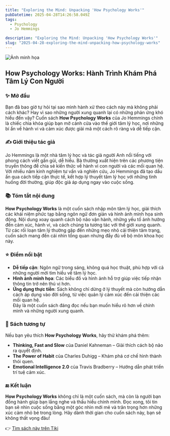 ```yaml
---
title: "Exploring the Mind: Unpacking 'How Psychology Works'"
pubDatetime: 2025-04-28T14:26:58.049Z
tags:
  - Psychology
  - Jo Hemmings

description: "Exploring the Mind: Unpacking 'How Psychology Works'"
slug: "2025-04-28-exploring-the-mind-unpacking-how-psychology-works"
---
```


![Ảnh minh họa](https://images.unsplash.com/photo-1529590003495-b2646e2718bf?crop=entropy&cs=tinysrgb&fit=max&fm=jpg&ixid=M3w3MzA0NDl8MHwxfHNlYXJjaHwxfHxib29rJTJDcmVhZGluZ3xlbnwwfHx8fDE3NDU4NDgyMjN8MA&ixlib=rb-4.0.3&q=80&w=400) 

 ## How Psychology Works: Hành Trình Khám Phá Tâm Lý Con Người

### ✨ Mở đầu  
Bạn đã bao giờ tự hỏi tại sao mình hành xử theo cách này mà không phải cách khác? Hay vì sao những người xung quanh lại có những phản ứng khó hiểu đến vậy? Cuốn sách **How Psychology Works** của Jo Hemmings chính là chiếc chìa khóa giúp bạn mở cánh cửa vào thế giới tâm lý học, nơi những bí ẩn về hành vi và cảm xúc được giải mã một cách rõ ràng và dễ tiếp cận.

### ✍️ Giới thiệu tác giả  
Jo Hemmings là một nhà tâm lý học và tác giả người Anh nổi tiếng với phong cách viết gần gũi, dễ hiểu. Bà thường xuất hiện trên các phương tiện truyền thông để chia sẻ kiến thức về hành vi con người và các mối quan hệ. Với nhiều năm kinh nghiệm tư vấn và nghiên cứu, Jo Hemmings đã tạo dấu ấn qua cách tiếp cận thực tế, kết hợp lý thuyết tâm lý học với những tình huống đời thường, giúp độc giả áp dụng ngay vào cuộc sống.

### 📚 Tóm tắt nội dung  
**How Psychology Works** là một cuốn sách nhập môn tâm lý học, giải thích các khái niệm phức tạp bằng ngôn ngữ đơn giản và hình ảnh minh họa sinh động. Nội dung xoay quanh cách bộ não vận hành, những yếu tố ảnh hưởng đến cảm xúc, hành vi, và cách chúng ta tương tác với thế giới xung quanh. Từ các rối loạn tâm lý thường gặp đến những mẹo nhỏ cải thiện tâm trạng, cuốn sách mang đến cái nhìn tổng quan nhưng đầy đủ về bộ môn khoa học này.

### ⭐ Điểm nổi bật  
- **Dễ tiếp cận**: Ngôn ngữ trong sáng, không quá học thuật, phù hợp với cả những người mới tìm hiểu về tâm lý học.  
- **Hình ảnh minh họa**: Các biểu đồ và hình ảnh hỗ trợ giúp việc tiếp nhận thông tin trở nên thú vị hơn.  
- **Ứng dụng thực tiễn**: Sách không chỉ dừng ở lý thuyết mà còn hướng dẫn cách áp dụng vào đời sống, từ việc quản lý cảm xúc đến cải thiện các mối quan hệ.  
Đây là một cuốn sách đáng đọc nếu bạn muốn hiểu rõ hơn về chính mình và những người xung quanh.

### 📖 Sách tương tự  
Nếu bạn yêu thích **How Psychology Works**, hãy thử khám phá thêm:  
- **Thinking, Fast and Slow** của Daniel Kahneman – Giải thích cách bộ não ra quyết định.  
- **The Power of Habit** của Charles Duhigg – Khám phá cơ chế hình thành thói quen.  
- **Emotional Intelligence 2.0** của Travis Bradberry – Hướng dẫn phát triển trí tuệ cảm xúc.

### 🔚 Kết luận  
**How Psychology Works** không chỉ là một cuốn sách, mà còn là người bạn đồng hành giúp bạn lắng nghe và thấu hiểu chính mình. Đọc xong, tôi tin bạn sẽ nhìn cuộc sống bằng một góc nhìn mới mẻ và trân trọng hơn những xúc cảm nhỏ bé trong lòng. Hãy dành thời gian cho cuốn sách này, bạn sẽ không thất vọng đâu!

👉 [Tìm sách này trên Tiki](https://tiki.vn/search?q=How%20psychology%20works)